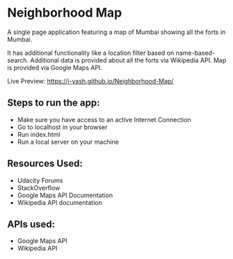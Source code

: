 # Neighborhood Map

A single page application featuring a map of Mumbai showing all the forts in Mumbai.

It has additional functionality like a location filter based on name-based-search. Additional data is provided about all the forts via Wikipedia API.
Map is provided via Google Maps API.

Live Preview: https://j-yash.github.io/Neighborhood-Map/

## Steps to run the app:
  * Make sure you have access to an active Internet Connection
  * Go to localhost in your browser
  * Run index.html
  * Run a local server on your machine

## Resources Used:
  * Udacity Forums
  * StackOverflow
  * Google Maps API Documentation
  * Wikipedia API documentation

## APIs used:
  * Google Maps API
  * Wikipedia API
